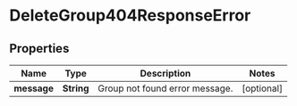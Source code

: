 

# DeleteGroup404ResponseError


## Properties

| Name | Type | Description | Notes |
|------------ | ------------- | ------------- | -------------|
|**message** | **String** | Group not found error message. |  [optional] |



